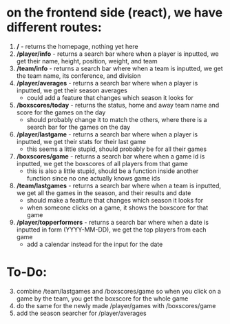 # on the frontend side (react), we have different routes:

1. **/** - returns the homepage, nothing yet here
2. **/player/info** - returns a search bar where when a player is inputted, we get their name, height, position, weight, and team
3. **/team/info** - returns a search bar where when a team is inputted, we get the team name, its conference, and division
4. **/player/averages** - returns a search bar where when a player is inputted, we get their season averages
   - could add a feature that changes which season it looks for
5. **/boxscores/today** - returns the status, home and away team name and score for the games on the day
   - should probably change it to match the others, where there is a search bar for the games on the day
6. **/player/lastgame** - returns a search bar where when a player is inputted, we get their stats for their last game
   - this seems a little stupid, should probably be for all their games
7. **/boxscores/game** - returns a search bar where when a game id is inputted, we get the boxscores of all players from that game
   - this is also a little stupid, should be a function inside another function since no one actually knows game ids
8. **/team/lastgames** - returns a search bar where when a team is inputted, we get all the games in the season, and their results and date
   - should make a featture that changes which season it looks for
   - when someone clicks on a game, it shows the boxscore for that game
9. **/player/topperformers** - returns a search bar where when a date is inputted in form (YYYY-MM-DD), we get the top players from each game
   - add a calendar instead for the input for the date

<!-- # on the backend side (flask) we have: -->

# To-Do:

<!-- 1. fix /player/lastgame: just make it /player/games so it displays all their games -->
<!-- 2. make a /boxscores that just is similar to topperformers where you input a date and get the boxscore for that date -->

3. combine /team/lastgames and /boxscores/game so when you click on a game by the team, you get the boxscore for the whole game
4. do the same for the newly made /player/games with /boxscores/game
5. add the season searcher for /player/averages
<!-- 6. add the calendar for inputs -->
